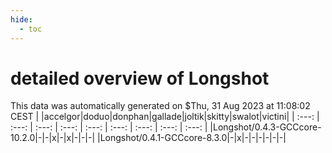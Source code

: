 ```yaml
---
hide:
  - toc
---
```


detailed overview of Longshot
=============================


This data was automatically generated on $Thu, 31 Aug 2023 at 11:08:02 CEST
| |accelgor|doduo|donphan|gallade|joltik|skitty|swalot|victini|
| :---: | :---: | :---: | :---: | :---: | :---: | :---: | :---: | :---: |
|Longshot/0.4.3-GCCcore-10.2.0|-|-|x|-|x|-|-|-|
|Longshot/0.4.1-GCCcore-8.3.0|-|x|-|-|-|-|-|-|

